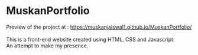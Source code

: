 # MuskanPortfolio
Preview of the project at : https://muskanjaiswal1.github.io/MuskanPortfolio/
<br><br> This is a front-end website created using HTML, CSS and Javascript.
<br> An attempt to make my presence.
